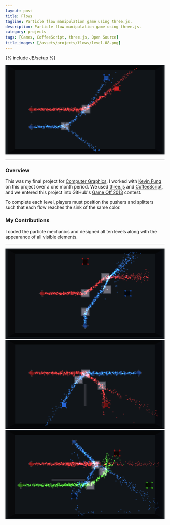 ```yaml
---
layout: post
title: Flows
tagline: Particle flow manipulation game using three.js.
description: Particle flow manipulation game using three.js.
category: projects
tags: [Games, CoffeeScript, three.js, Open Source]
title_images: [/assets/projects/flows/level-08.png]
---
```

{% include JB/setup %}

<div class="project-images project-images-450h">
    <img src="/assets/projects/flows/level-08.png" class="img-responsive">
</div>

<hr>

<h3>Overview</h3>

This was my final project for <a href="http://www.ecse.rpi.edu/~wrf/pmwiki/pmwiki.php/ComputerGraphicsFall2013/ComputerGraphicsFall2013">Computer Graphics</a>. I worked with <a href="http://www.tinycranes.com/">Kevin Fung</a> on this project over a one month period. We used <a href="http://threejs.org/">three.js</a> and <a href="http://coffeescript.org/">CoffeeScript</a>, and we entered this project into GitHub's <a href="https://github.com/github/game-off-2013">Game Off 2013</a> contest.

To complete each level, players must position the pushers and splitters such that each flow reaches the sink of the same color.

<script type="text/javascript" src="/assets/js/jquery.githubRepoWidget.min.js"></script>
<div class="github-widget" data-repo="ScottTodd/Flows"></div>

<h3>My Contributions</h3>

I coded the particle mechanics and designed all ten levels along with the appearance of all visible elements.

<hr>

<div class="project-images project-images-450h">
    <img src="/assets/projects/flows/level-05.png" class="img-responsive">
    <img src="/assets/projects/flows/level-09.png" class="img-responsive">
    <img src="/assets/projects/flows/level-10.png" class="img-responsive">
</div>
